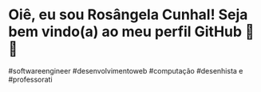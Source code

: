 # Oiê, eu sou Rosângela Cunhal! Seja bem vindo(a) ao meu perfil GitHub 🦾😬

 #softwareengineer #desenvolvimentoweb #computação #desenhista e #professorati 
